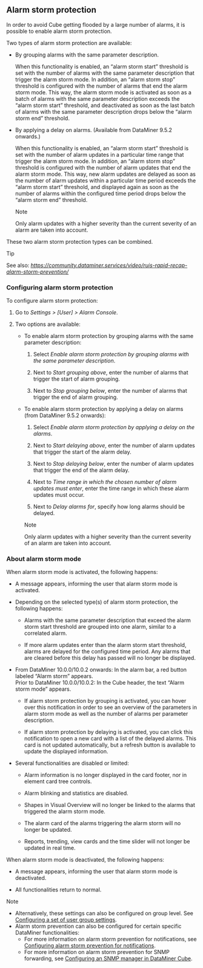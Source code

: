 ## Alarm storm protection

In order to avoid Cube getting flooded by a large number of alarms, it is possible to enable alarm storm protection.

Two types of alarm storm protection are available:

- By grouping alarms with the same parameter description.

    When this functionality is enabled, an “alarm storm start” threshold is set with the number of alarms with the same parameter description that trigger the alarm storm mode. In addition, an “alarm storm stop” threshold is configured with the number of alarms that end the alarm storm mode.     This way, the alarm storm mode is activated as soon as a batch of alarms with the same parameter description exceeds the “alarm storm start” threshold, and deactivated as soon as the last batch of alarms with the same parameter description drops below the “alarm storm end” threshold.

- By applying a delay on alarms. (Available from DataMiner 9.5.2 onwards.)

    When this functionality is enabled, an “alarm storm start” threshold is set with the number of alarm updates in a particular time range that trigger the alarm storm mode. In addition, an “alarm storm stop” threshold is configured with the number of alarm updates that end the alarm storm mode.     This way, new alarm updates are delayed as soon as the number of alarm updates within a particular time period exceeds the “alarm storm start” threshold, and displayed again as soon as the number of alarms within the configured time period drops below the “alarm storm end” threshold.

    > [!NOTE]
    > Only alarm updates with a higher severity than the current severity of an alarm are taken into account.

These two alarm storm protection types can be combined.

> [!TIP]
> See also:
> *<https://community.dataminer.services/video/ruis-rapid-recap-alarm-storm-prevention/>* 

### Configuring alarm storm protection

To configure alarm storm protection:

1. Go to *Settings \> \[User\] \> Alarm Console*.

2. Two options are available:

    - To enable alarm storm protection by grouping alarms with the same parameter description:

        1. Select *Enable alarm storm protection by grouping alarms with the same parameter description*.

        2. Next to *Start grouping above*, enter the number of alarms that trigger the start of alarm grouping.

        3. Next to *Stop grouping below*, enter the number of alarms that trigger the end of alarm grouping.

    - To enable alarm storm protection by applying a delay on alarms (from DataMiner 9.5.2 onwards):

        1. Select *Enable alarm storm protection by applying a delay on the alarms*.

        2. Next to *Start delaying above*, enter the number of alarm updates that trigger the start of the alarm delay.

        3. Next to *Stop delaying below*, enter the number of alarm updates that trigger the end of the alarm delay.

        4. Next to *Time range in which the chosen number of alarm updates must enter*, enter the time range in which these alarm updates must occur.

        5. Next to *Delay alarms for*, specify how long alarms should be delayed.

        > [!NOTE]
        > Only alarm updates with a higher severity than the current severity of an alarm are taken into account.

### About alarm storm mode

When alarm storm mode is activated, the following happens:

- A message appears, informing the user that alarm storm mode is activated.

- Depending on the selected type(s) of alarm storm protection, the following happens:

    - Alarms with the same parameter description that exceed the alarm storm start threshold are grouped into one alarm, similar to a correlated alarm.

    - If more alarm updates enter than the alarm storm start threshold, alarms are delayed for the configured time period. Any alarms that are cleared before this delay has passed will no longer be displayed.

- From DataMiner 10.0.0/10.0.2 onwards: In the alarm bar, a red button labeled “Alarm storm” appears.<br>Prior to DataMiner 10.0.0/10.0.2: In the Cube header, the text “Alarm storm mode” appears.

    - If alarm storm protection by grouping is activated, you can hover over this notification in order to see an overview of the parameters in alarm storm mode as well as the number of alarms per parameter description.

    - If alarm storm protection by delaying is activated, you can click this notification to open a new card with a list of the delayed alarms. This card is not updated automatically, but a refresh button is available to update the displayed information.

- Several functionalities are disabled or limited:

    - Alarm information is no longer displayed in the card footer, nor in element card tree controls.

    - Alarm blinking and statistics are disabled.

    - Shapes in Visual Overview will no longer be linked to the alarms that triggered the alarm storm mode.

    - The alarm card of the alarms triggering the alarm storm will no longer be updated.

    - Reports, trending, view cards and the time slider will not longer be updated in real time.

When alarm storm mode is deactivated, the following happens:

- A message appears, informing the user that alarm storm mode is deactivated.

- All functionalities return to normal.

> [!NOTE]
> -  Alternatively, these settings can also be configured on group level. See [Configuring a set of user group settings](../../part_3/security/Configuring_a_set_of_user_group_settings.md).
> -  Alarm storm prevention can also be configured for certain specific DataMiner functionalities:
>     - For more information on alarm storm prevention for notifications, see [Configuring alarm storm prevention for notifications](../../part_3/security/Configuring_alarm_storm_prevention_for_notifications.md).
>     - For more information on alarm storm prevention for SNMP forwarding, see [Configuring an SNMP manager in DataMiner Cube](../../part_3/SNMP/Configuring_an_SNMP_manager_in_DataMiner_Cube.md).

 
